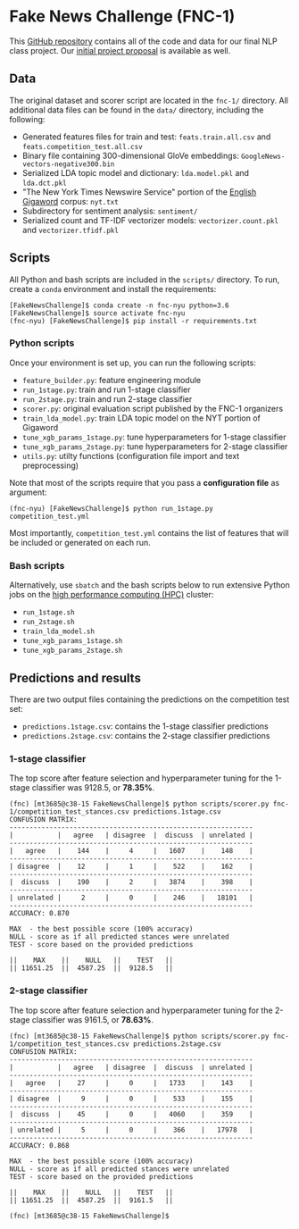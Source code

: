 # Fake News Challenge (FNC-1)

This [GitHub repository](https://github.com/NYU-FNC/FakeNewsChallenge) contains all of the code and data for our final NLP class project. Our [initial project proposal](https://github.com/NYU-FNC/FakeNewsChallenge/blob/master/PROPOSAL.md) is available as well.

## Data

The original dataset and scorer script are located in the `fnc-1/` directory. All additional data files can be found in the `data/` directory, including the following:

- Generated features files for train and test: `feats.train.all.csv` and `feats.competition_test.all.csv`
- Binary file containing 300-dimensional GloVe embeddings: `GoogleNews-vectors-negative300.bin`
- Serialized LDA topic model and dictionary: `lda.model.pkl` and `lda.dct.pkl`
- "The New York Times Newswire Service" portion of the [English Gigaword](https://catalog.ldc.upenn.edu/ldc2003t05) corpus: `nyt.txt`
- Subdirectory for sentiment analysis: `sentiment/`
- Serialized count and TF-IDF vectorizer models: `vectorizer.count.pkl` and `vectorizer.tfidf.pkl`

## Scripts

All Python and bash scripts are included in the `scripts/` directory. To run, create a `conda` environment and install the requirements:

```
[FakeNewsChallenge]$ conda create -n fnc-nyu python=3.6
[FakeNewsChallenge]$ source activate fnc-nyu
(fnc-nyu) [FakeNewsChallenge]$ pip install -r requirements.txt
```

### Python scripts

Once your environment is set up, you can run the following scripts:

- `feature_builder.py`: feature engineering module
- `run_1stage.py`: train and run 1-stage classifier
- `run_2stage.py`: train and run 2-stage classifier
- `scorer.py`: original evaluation script published by the FNC-1 organizers
- `train_lda_model.py`: train LDA topic model on the NYT portion of Gigaword
- `tune_xgb_params_1stage.py`: tune hyperparameters for 1-stage classifier
- `tune_xgb_params_2stage.py`: tune hyperparameters for 2-stage classifier
- `utils.py`: utilty functions (configuration file import and text preprocessing)

Note that most of the scripts require that you pass a **configuration file** as argument:

```
(fnc-nyu) [FakeNewsChallenge]$ python run_1stage.py competition_test.yml
```

Most importantly, `competition_test.yml` contains the list of features that will be included or generated on each run. 
### Bash scripts

Alternatively, use `sbatch` and the bash scripts below to run extensive Python jobs on the [high performance computing (HPC)](https://wikis.nyu.edu/display/NYUHPC/High+Performance+Computing+at+NYU) cluster:

- `run_1stage.sh`
- `run_2stage.sh`
- `train_lda_model.sh`
- `tune_xgb_params_1stage.sh`
- `tune_xgb_params_2stage.sh`

## Predictions and results

There are two output files containing the predictions on the competition test set:

- `predictions.1stage.csv`: contains the 1-stage classifier predictions
- `predictions.2stage.csv`: contains the 2-stage classifier predictions 

### 1-stage classifier

The top score after feature selection and hyperparameter tuning for the 1-stage classifier was 9128.5, or **78.35%**.

```
(fnc) [mt3685@c38-15 FakeNewsChallenge]$ python scripts/scorer.py fnc-1/competition_test_stances.csv predictions.1stage.csv
CONFUSION MATRIX:
-------------------------------------------------------------
|           |   agree   | disagree  |  discuss  | unrelated |
-------------------------------------------------------------
|   agree   |    144    |     4     |   1607    |    148    |
-------------------------------------------------------------
| disagree  |    12     |     1     |    522    |    162    |
-------------------------------------------------------------
|  discuss  |    190    |     2     |   3874    |    398    |
-------------------------------------------------------------
| unrelated |     2     |     0     |    246    |   18101   |
-------------------------------------------------------------
ACCURACY: 0.870

MAX  - the best possible score (100% accuracy)
NULL - score as if all predicted stances were unrelated
TEST - score based on the provided predictions

||    MAX    ||    NULL   ||    TEST   ||
|| 11651.25  ||  4587.25  ||  9128.5   ||
```

### 2-stage classifier

The top score after feature selection and hyperparameter tuning for the 2-stage classifier was 9161.5, or **78.63%**.

```
(fnc) [mt3685@c38-15 FakeNewsChallenge]$ python scripts/scorer.py fnc-1/competition_test_stances.csv predictions.2stage.csv
CONFUSION MATRIX:
-------------------------------------------------------------
|           |   agree   | disagree  |  discuss  | unrelated |
-------------------------------------------------------------
|   agree   |    27     |     0     |   1733    |    143    |
-------------------------------------------------------------
| disagree  |     9     |     0     |    533    |    155    |
-------------------------------------------------------------
|  discuss  |    45     |     0     |   4060    |    359    |
-------------------------------------------------------------
| unrelated |     5     |     0     |    366    |   17978   |
-------------------------------------------------------------
ACCURACY: 0.868

MAX  - the best possible score (100% accuracy)
NULL - score as if all predicted stances were unrelated
TEST - score based on the provided predictions

||    MAX    ||    NULL   ||    TEST   ||
|| 11651.25  ||  4587.25  ||  9161.5   ||

(fnc) [mt3685@c38-15 FakeNewsChallenge]$
```
